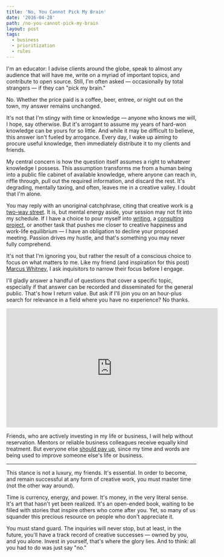 ```yaml
---
title: 'No, You Cannot Pick My Brain'
date: '2016-04-28'
path: /no-you-cannot-pick-my-brain
layout: post
tags:
  - business
  - prioritization
  - rules
---
```

I'm an educator: I advise clients around the globe, speak to almost any audience that will have me, write on a myriad of important topics, and contribute to open source. Still, I'm often asked &mdash; occasionally by total strangers &mdash; if they can "pick my brain."

No. Whether the price paid is a coffee, beer, entree, or night out on the town, my answer remains unchanged.

It's not that I'm stingy with time or knowledge &mdash; anyone who knows me will, I hope, say otherwise. But it's arrogant to assume my years of hard-won knowledge can be yours for so little. And while it may be difficult to believe, this answer isn't fueled by arrogance. Every day, I wake up aiming to procure useful knowledge, then immediately distribute it to my clients and friends.
<script async src="//pagead2.googlesyndication.com/pagead/js/adsbygoogle.js"></script>
<ins class="adsbygoogle"
     style="display:block; text-align:center;"
     data-ad-layout="in-article"
     data-ad-format="fluid"
     data-ad-client="ca-pub-2222008371700158"
     data-ad-slot="6074071537"></ins>
<script>
     (adsbygoogle = window.adsbygoogle || []).push({});
</script>
My central concern is how the question itself assumes a right to whatever knowledge I possess. This assumption transforms me from a human being into a public file cabinet of available knowledge, where anyone can reach in, riffle through, pull out the required information, and discard the rest. It's degrading, mentally taxing, and often, leaves me in a creative valley. I doubt that I'm alone.
 
You may reply with an unoriginal catchphrase, citing that creative work is [a two-way street](https://hbr.org/2015/01/the-art-of-giving-and-receiving-advice). It is, but mental energy aside, your session may not fit into my schedule. If I have a choice to pour myself into [writing](http://nicholaswyoung.com), a [consulting project](http://untilnow.co), or another task that pushes me closer to creative happiness and work-life equilibrium &mdash; I have an obligation to decline your proposed meeting. Passion drives my hustle, and that's something you may never fully comprehend.

It's not that I'm ignoring you, but rather the result of a conscious choice to focus on what matters to me. Like my friend (and inspiration for this post) [Marcus Whitney](http://www.unlikely.co/marcus-whitney), I ask inquisitors to narrow their focus before I engage. 

I'll gladly answer a handful of questions that cover a specific topic, especially if that answer can be recorded and disseminated for the general public. That's how I return value. But ask if I'll join you on an hour-plus search for relevance in a field where you have no experience? No thanks.

<iframe width="560" height="315" src="https://www.youtube.com/embed/0u_U7bw4MjM" frameborder="0" allowfullscreen></iframe>

Friends, who are actively investing in my life or business, I will help without reservation. Mentors or reliable business colleagues receive equally kind treatment. But everyone else [should pay up](https://creativemornings.com/talks/mike-monteiro--2/1), since my time and words are being used to improve someone else's life or business.

---

This stance is not a luxury, my friends. It's essential. In order to become, and remain successful at any form of creative work, you must master time (not the other way around).

Time is currency, energy, and power. It's money, in the very literal sense. It's art that hasn't yet been realized. It's an open-ended book, waiting to be filled with stories that inspire others who come after you. Yet, so many of us squander this precious resource on people who don't appreciate it.

You must stand guard. The inquiries will never stop, but at least, in the future, you'll have a track record of creative successes &mdash; owned by you, and you alone. Invest in yourself, that's where the glory lies. And to think: all you had to do was just say "no."
